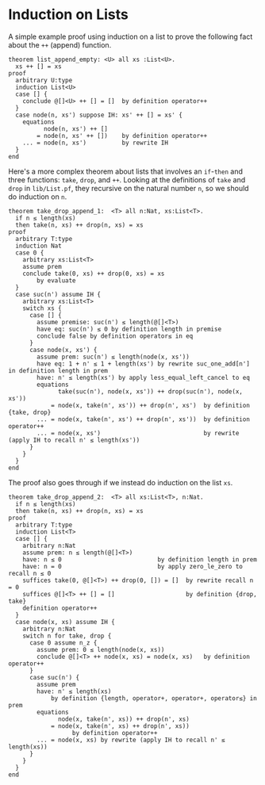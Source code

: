 # Induction on Lists

A simple example proof using induction on a list to prove the
following fact about the `++` (append) function.

```{.deduce^#list_append_empty}
theorem list_append_empty: <U> all xs :List<U>.
  xs ++ [] = xs
proof
  arbitrary U:type
  induction List<U>
  case [] {
    conclude @[]<U> ++ [] = []  by definition operator++
  }
  case node(n, xs') suppose IH: xs' ++ [] = xs' {
    equations
          node(n, xs') ++ []
        = node(n, xs' ++ [])    by definition operator++
    ... = node(n, xs')          by rewrite IH
  }
end
```

Here's a more complex theorem about lists that involves an
`if`-`then` and three functions: `take`, `drop`, and `++`. Looking at
the definitions of `take` and `drop` in `lib/List.pf`, they recursive
on the natural number `n`, so we should do induction on `n`.

```{.deduce^#take_drop_append_1}
theorem take_drop_append_1:  <T> all n:Nat, xs:List<T>.
  if n ≤ length(xs)
  then take(n, xs) ++ drop(n, xs) = xs
proof
  arbitrary T:type
  induction Nat
  case 0 {
    arbitrary xs:List<T>
    assume prem
    conclude take(0, xs) ++ drop(0, xs) = xs
        by evaluate
  }
  case suc(n') assume IH {
    arbitrary xs:List<T>
    switch xs {
      case [] {
        assume premise: suc(n') ≤ length(@[]<T>)
        have eq: suc(n') ≤ 0 by definition length in premise
        conclude false by definition operator≤ in eq
      }
      case node(x, xs') {
        assume prem: suc(n') ≤ length(node(x, xs'))
        have eq: 1 + n' ≤ 1 + length(xs') by rewrite suc_one_add[n'] in definition length in prem
        have: n' ≤ length(xs') by apply less_equal_left_cancel to eq
        equations
              take(suc(n'), node(x, xs')) ++ drop(suc(n'), node(x, xs')) 
            = node(x, take(n', xs')) ++ drop(n', xs')  by definition {take, drop}
        ... = node(x, take(n', xs') ++ drop(n', xs'))  by definition operator++
        ... = node(x, xs')                             by rewrite (apply IH to recall n' ≤ length(xs'))
      }
    }
  }
end
```

The proof also goes through if we instead do induction on the list `xs`.

```{.deduce^#take_drop_append_2}
theorem take_drop_append_2:  <T> all xs:List<T>, n:Nat.
  if n ≤ length(xs)
  then take(n, xs) ++ drop(n, xs) = xs
proof
  arbitrary T:type
  induction List<T>
  case [] {
    arbitrary n:Nat
    assume prem: n ≤ length(@[]<T>)
    have: n ≤ 0                           by definition length in prem
    have: n = 0                           by apply zero_le_zero to recall n ≤ 0
    suffices take(0, @[]<T>) ++ drop(0, []) = []  by rewrite recall n = 0
    suffices @[]<T> ++ [] = []                    by definition {drop, take}
    definition operator++
  }
  case node(x, xs) assume IH {
    arbitrary n:Nat
    switch n for take, drop {
      case 0 assume n_z {
        assume prem: 0 ≤ length(node(x, xs))
        conclude @[]<T> ++ node(x, xs) = node(x, xs)   by definition operator++
      }
      case suc(n') {
        assume prem
        have: n' ≤ length(xs)
            by definition {length, operator+, operator+, operator≤} in prem
        equations
              node(x, take(n', xs)) ++ drop(n', xs) 
            = node(x, take(n', xs) ++ drop(n', xs))
                  by definition operator++
        ... = node(x, xs) by rewrite (apply IH to recall n' ≤ length(xs))
      }
    }
  }
end
```

<!--
```{.deduce^file=InductionOnLists.pf}
import Nat
import List

<<list_append_empty>>
<<take_drop_append_1>>
<<take_drop_append_2>>
```
-->
